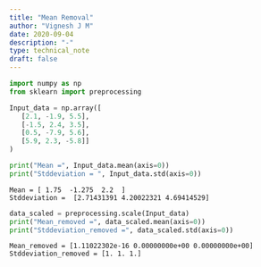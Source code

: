 ```yaml
---
title: "Mean Removal"
author: "Vignesh J M"
date: 2020-09-04
description: "-"
type: technical_note
draft: false
---
```


```python
import numpy as np
from sklearn import preprocessing
```


```python
Input_data = np.array([
   [2.1, -1.9, 5.5],
   [-1.5, 2.4, 3.5],
   [0.5, -7.9, 5.6],
   [5.9, 2.3, -5.8]]
)
```


```python
print("Mean =", Input_data.mean(axis=0))
print("Stddeviation = ", Input_data.std(axis=0))
```

    Mean = [ 1.75  -1.275  2.2  ]
    Stddeviation =  [2.71431391 4.20022321 4.69414529]



```python
data_scaled = preprocessing.scale(Input_data)
print("Mean_removed =", data_scaled.mean(axis=0))
print("Stddeviation_removed =", data_scaled.std(axis=0))
```

    Mean_removed = [1.11022302e-16 0.00000000e+00 0.00000000e+00]
    Stddeviation_removed = [1. 1. 1.]

